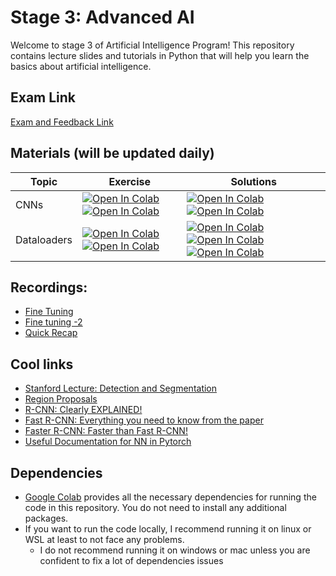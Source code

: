 # Stage 3: Advanced AI

Welcome to stage 3 of Artificial Intelligence Program! This repository contains lecture slides and tutorials in Python
that will help you learn the basics about artificial intelligence.

## Exam Link

[Exam and Feedback Link](https://naeemullah-khan.github.io/KAAAI24B2/)

## Materials (will be updated daily)

|          Topic           |  Exercise        |                     Solutions       |                    
|---|---|---|
| CNNs | [![Open In Colab](https://colab.research.google.com/assets/colab-badge.svg)](https://colab.research.google.com/drive/1Dyrj86y3ENO2xxS0YMo5oqtzenl20DXO)  [![Open In Colab](https://colab.research.google.com/assets/colab-badge.svg)](https://colab.research.google.com/drive/1DxgGmHlY0h1Vj4S34kUxuylbJZpiX_r-) | [![Open In Colab](https://colab.research.google.com/assets/colab-badge.svg)](https://drive.google.com/file/d/1eUcW2BpZ68NpxvytWgVv2xKEDGPpYPkM/view?usp=sharing) [![Open In Colab](https://colab.research.google.com/assets/colab-badge.svg)](https://drive.google.com/file/d/1nGVj11gp4QNyRDSnfwVnbX1vl_qeUhwX/view?usp=sharing) |
| Dataloaders | [![Open In Colab](https://colab.research.google.com/assets/colab-badge.svg)](https://colab.research.google.com/drive/1ERPJ5RS87xqAIfpDXgk79MTl9uY_5aFo)  [![Open In Colab](https://colab.research.google.com/assets/colab-badge.svg)](https://colab.research.google.com/drive/1cUrQJJU55FmvuXkMFkjGv_UqV_DDDCAo?usp=sharing) | [![Open In Colab](https://colab.research.google.com/assets/colab-badge.svg)](https://drive.google.com/file/d/1n-9D4PwPrvwLVs4G4dm8RYxC6AB7Y62f/view?usp=sharing) [![Open In Colab](https://colab.research.google.com/assets/colab-badge.svg)](https://colab.research.google.com/drive/1DLV5_yK1skGTgGzUmwNPQ0QYRoY8BBK9?usp=sharing) [![Open In Colab](https://colab.research.google.com/assets/colab-badge.svg)](https://drive.google.com/file/d/1veQPe68flPxVEpngxDVUHdV3NPrmPuD4/view?usp=sharing)|



## Recordings:

- [Fine Tuning](https://lyraedigital-my.sharepoint.com/:v:/g/personal/ali_mohammad_ga-universe_com/Ea9iWYK8vJ5GlDuA7R4cuJ0BAJ8m4Wak7zfl9jO4U254eQ?e=RrJqm4)
- [Fine tuning -2](https://youtu.be/Rt3t4PVI-kM)
- [Quick Recap](https://www.youtube.com/watch?v=MnZo74VdujA)

## Cool links

- [Stanford Lecture: Detection and Segmentation](https://www.youtube.com/watch?v=nDPWywWRIRo)
- [Region Proposals](https://www.youtube.com/watch?v=6ykvU9WuIws)
- [R-CNN: Clearly EXPLAINED!](https://www.youtube.com/watch?v=nJzQDpppFj0)
- [Fast R-CNN: Everything you need to know from the paper](https://youtu.be/5gAq6BZ87aA)
- [Faster R-CNN: Faster than Fast R-CNN!](https://www.youtube.com/watch?v=auHkGHM-x_M)
- [Useful Documentation for NN in Pytorch](https://pytorch.org/tutorials/beginner/basics/buildmodel_tutorial.html)

## Dependencies

- [Google Colab](https://colab.research.google.com) provides all the necessary dependencies for running the code in this
  repository. You do not need to install any additional packages.
- If you want to run the code locally, I recommend running it on linux or WSL at least to not face any problems.
    - I do not recommend running it on windows or mac unless you are confident to fix a lot of dependencies issues




